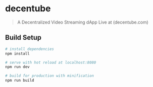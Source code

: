# decentube

> A Decentralized Video Streaming dApp
> Live at (decentube.com)

## Build Setup

``` bash
# install dependencies
npm install

# serve with hot reload at localhost:8080
npm run dev

# build for production with minification
npm run build
```
